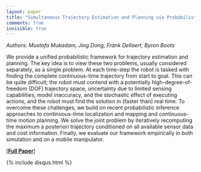 ```yaml
---
layout: paper
title: "Simultaneous Trajectory Estimation and Planning via Probabilistic Inference"
comments: true
invisible: true
---
```


<p class="text-left"><i>Authors: Mustafa Mukadam, Jing Dong, Frank Dellaert, Byron Boots</i></p>

We provide a unified probabilistic framework for trajectory estimation and planning. The key idea is to view these two problems, usually considered separately, as a single problem. At each time-step the robot is tasked with finding the complete continuous-time trajectory from start to goal. This can be quite difficult; the robot must contend with a potentially high-degree-of-freedom (DOF) trajectory space, uncertainty due to limited sensing capabilities, model inaccuracy, and the stochastic effect of executing actions, and the robot must find the solution in (faster than) real time. To overcome these challenges, we build on recent probabilistic inference approaches to continuous-time localization and mapping and continuous-time motion planning. We solve the joint problem by iteratively recomputing the maximum a posteriori trajectory conditioned on all available sensor data and cost information. Finally, we evaluate our framework empirically in both simulation and on a mobile manipulator.

[<b><a href="https://storage.googleapis.com/rss2017-papers/65.pdf">Full Paper</a></b>]

{% include disqus.html %}